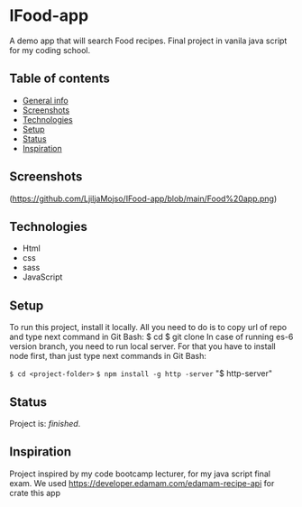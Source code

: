 # IFood-app

A demo app that will search Food recipes. Final project in vanila java script for my coding school.

## Table of contents
* [General info](#general-info)
* [Screenshots](#screenshots)
* [Technologies](#technologies)
* [Setup](#setup)
* [Status](#status)
* [Inspiration](#inspiration)

## Screenshots
(https://github.com/LjiljaMojso/IFood-app/blob/main/Food%20app.png)

## Technologies
* Html
* css
* sass
* JavaScript
## Setup
To run this project, install it locally. All you need to do is to copy url of repo and type next command in Git Bash:
$ cd <location>
$ git clone <url>
In case of running es-6 version branch, you need to run local server. For that you have to install node first, than just type next commands in Git Bash:

`$ cd <project-folder>`
`$ npm install -g http -server`
"$ http-server"

## Status
Project is: _finished_.

## Inspiration
Project inspired by my code bootcamp 
lecturer, for my java script final exam. 
We used https://developer.edamam.com/edamam-recipe-api for crate this app
